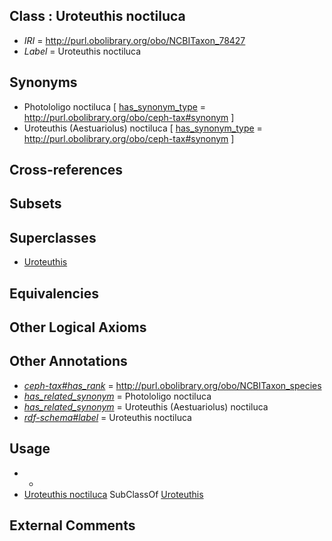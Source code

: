 
## Class : Uroteuthis noctiluca

 * *IRI* = http://purl.obolibrary.org/obo/NCBITaxon_78427
 * *Label* = Uroteuthis noctiluca

## Synonyms

 * Photololigo noctiluca [ [has_synonym_type](../../pe/oboInOwl#hasSynonymType.md) = http://purl.obolibrary.org/obo/ceph-tax#synonym ]
 * Uroteuthis (Aestuariolus) noctiluca [ [has_synonym_type](../../pe/oboInOwl#hasSynonymType.md) = http://purl.obolibrary.org/obo/ceph-tax#synonym ]

## Cross-references


## Subsets


## Superclasses

 * [Uroteuthis](../../NCBITaxon/19/NCBITaxon_55719.md)

## Equivalencies


## Other Logical Axioms


## Other Annotations

 * *[ceph-tax#has_rank](../../ceph-tax#has/nk/ceph-tax#has_rank.md)* = http://purl.obolibrary.org/obo/NCBITaxon_species
 * *[has_related_synonym](../../ym/oboInOwl#hasRelatedSynonym.md)* = Photololigo noctiluca
 * *[has_related_synonym](../../ym/oboInOwl#hasRelatedSynonym.md)* = Uroteuthis (Aestuariolus) noctiluca
 * *[rdf-schema#label](../../el/rdf-schema#label.md)* = Uroteuthis noctiluca

## Usage

 * -
 * [Uroteuthis noctiluca](../../NCBITaxon/27/NCBITaxon_78427.md) SubClassOf [Uroteuthis](../../NCBITaxon/19/NCBITaxon_55719.md)

## External Comments

